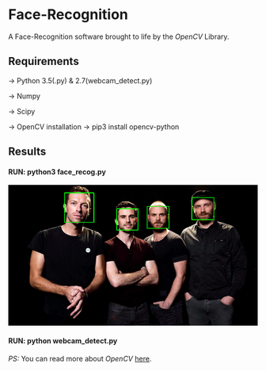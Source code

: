 # Face-Recognition

A Face-Recognition software brought to life by the *OpenCV* Library. 

## Requirements

-> Python 3.5(.py) & 2.7(webcam_detect.py)

-> Numpy

-> Scipy

-> OpenCV installation -> pip3 install opencv-python

## Results

#### RUN: python3  face_recog.py

![](https://github.com/Ojaswy/Face-Recognition/blob/master/images/Faces%20found%20Coldplay.png)

#### RUN: python webcam_detect.py

*PS:* You can read more about *OpenCV* [here](https://opencv.org/).
 
